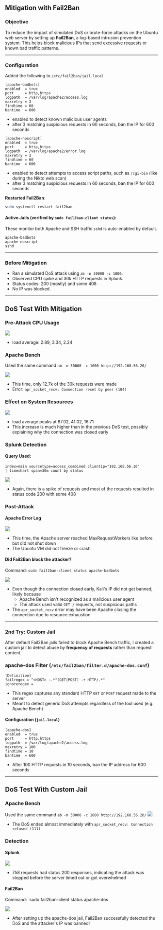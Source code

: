 ## Mitigation with Fail2Ban

### Objective
To reduce the impact of simulated DoS or brute-force attacks on the Ubuntu web server by setting up **Fail2Ban**, a log-based intrusion prevention system. This helps block malicious IPs that send excessive requests or known bad traffic patterns.

---
### Configuration 
Added the following to `/etc/fail2ban/jail.local`
```
[apache-badbots]
enabled  = true
port     = http,https
logpath  = /var/log/apache2/access.log
maxretry = 3
findtime = 60
bantime  = 600
```
- enabled to detect known malicious user agents
- after 3 matching suspicious requests in 60 seconds, ban the IP for 600 seconds

```
[apache-noscript]
enabled  = true
port     = http,https
logpath  = /var/log/apache2/error.log
maxretry = 3
findtime = 60
bantime  = 600
```
- enabled to detect attempts to access script paths, such as `/cgi-bin` (like during the Nikto web scan)
- after 3 matching suspicious requests in 60 seconds, ban the IP for 600 seconds

**Restarted Fail2Ban**: 
```bash
sudo systemctl restart fail2ban
```
#### Active Jails (verified by `sudo fail2ban-client status`):
These monitor both Apache and SSH traffic.`sshd` is auto-enabled by default.
```
apache-badbots
apache-noscript
sshd
```

---

### Before Mitigation 
- Ran a simulated DoS attack using `ab -n 30000 -c 1000`.
- Observed CPU spike and 30k HTTP requests in Splunk.
- Status codes: 200 (mostly) and some 408
- No IP was blocked.

---
## DoS Test With Mitigation
### Pre-Attack CPU Usage

![](screenshots/5_1.png)
- load average: 2.89, 3.34, 2.24
### Apache Bench
Used the same command `ab -n 30000 -c 1000 http://192.168.56.20/`

![](screenshots/5_2.png)
- This time, only 12.7k of the 30k requests were made
- Error: `apr_socket_recv: Connection reset by peer (104)`

### Effect on System Resources

![](screenshots/5_3.png)
- load average peaks at 87.02, 41.02, 16.71
- This increase is much higher than in the previous DoS test, possibly explaining why the connection was closed early
### Splunk Detection
#### Query Used:
```
index=main sourcetype=access_combined clientip="192.168.56.10"
| timechart span=30m count by status
```

![](screenshots/5_4.png)
- Again, there is a spike of requests and most of the requests resulted in status code 200 with some 408

### Post-Attack
#### Apache Error Log
![](screenshots/5_5.png)
- This time, the Apache server reached MaxRequestWorkers like before but did not shut down
- The Ubuntu VM did not freeze or crash 
#### Did Fail2Ban block the attacker?
Command: `sudo fail2ban-client status apache-badbots`

![](screenshots/5_6.png) 

- Even though the connection closed early, Kali's IP did not get banned, likely because
	- Apache Bench isn't recognized as a malicious user agent
	- The attack used valid `GET /` requests, not suspicious paths
- The `apr_socket_recv` error may have been Apache closing the connection due to resource exhaustion

---
### 2nd Try: Custom Jail
After default Fail2Ban jails failed to block Apache Bench traffic, I created a custom jail to detect abuse by **frequency of requests** rather than request content.
### apache-dos Filter (`/etc/fail2ban/filter.d/apache-dos.conf`)
```
[Definition] 
failregex = ^<HOST> -.*"(GET|POST) .+ HTTP/.*" 
ignoreregex =
```
- This regex captures any standard HTTP `GET` or `POST` request made to the server
- Meant to detect generic DoS attempts regardless of the tool used (e.g. Apache Bench)
#### Configuration (`jail.local`)
```
[apache-dos]
enabled  = true
port     = http,https
logpath  = /var/log/apache2/access.log
maxretry = 100
findtime = 10
bantime  = 600
```
- After 100 HTTP requests in 10 seconds, ban the IP address for 600 seconds

___
## DoS Test With Custom Jail
### Apache Bench
Used the same command `ab -n 30000 -c 1000 http://192.168.56.20/`
![](screenshots/5_7.png)
- The DoS ended almost immediately with `apr_socket_recv: Connection refused (111)`

### Detection
#### Splunk

![](screenshots/5_8.png)
- 758 requests had status 200 responses, indicating the attack was stopped before the server timed out or got overwhelmed
#### Fail2Ban
Command: `sudo fail2ban-client status apache-dos

![](screenshots/5_9.png)
- After setting up the apache-dos jail, Fail2Ban successfully detected the DoS and the attacker's IP was banned!

